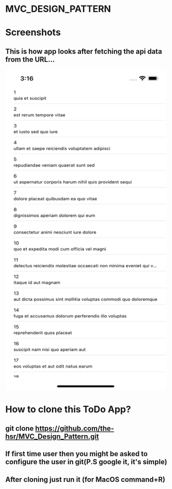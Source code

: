 # MVC_DESIGN_PATTERN

# Screenshots

## This is how app looks after fetching the api data from the URL...
<img src="Learning/simulator_screenshot_A244D385-439A-4E06-83BE-9EF6FBFED29B.png" width="500" height="1000"/>

# How to clone this ToDo App?
## git clone https://github.com/the-hsr/MVC_Design_Pattern.git
## If first time user then you might be asked to configure the user in git(P.S google it, it's simple)
## After cloning just run it (for MacOS command+R)
